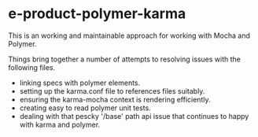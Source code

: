 e-product-polymer-karma
=======================
This is an working and maintainable approach for working with Mocha and Polymer.

Things bring together a number of attempts to resolving issues with the following files.
- linking specs with polymer elements.
- setting up the karma.conf file to references files suitably.
- ensuring the karma-mocha context is rendering efficiently.
- creating easy to read polymer unit tests.
- dealing with that pescky '/base' path api issue that continues to happy with karma and polymer. 
